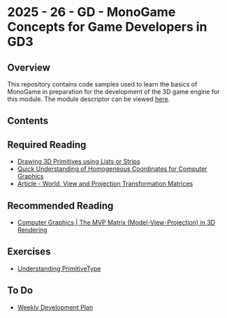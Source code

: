 # 2025 - 26 - GD - MonoGame Concepts for Game Developers in GD3

## Overview 

This repository contains code samples used to learn the basics of MonoGame in preparation for the development of the 3D game engine for this module.
The module descriptor can be viewed [here](https://courses.dkit.ie/index.cfm/page/module/moduleId/55573).

## Contents

## Required Reading 

- [Drawing 3D Primitives using Lists or Strips](https://docs.monogame.net/articles/getting_to_know/howto/graphics/HowTo_Draw_3D_Primitives.html#:~:text=Overview,basic%20effect%20and%20transformation%20matrices.)
- [Quick Understanding of Homogeneous Coordinates for Computer Graphics](https://www.youtube.com/watch?v=o-xwmTODTUI)
- [Article - World, View and Projection Transformation Matrices](http://www.codinglabs.net/article_world_view_projection_matrix.aspx)

## Recommended Reading 

- [Computer Graphics | The MVP Matrix (Model-View-Projection) in 3D Rendering](https://www.youtube.com/watch?v=a_rX4xfYcy4)

## Exercises

- [Understanding PrimitiveType](Exercises/Understanding%20PrimitiveType.md)


## To Do 

- [Weekly Development Plan](ToDo.md)




